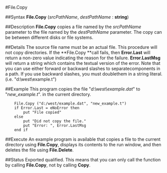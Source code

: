 
#File.Copy

##Syntax
**File.Copy** (*srcPathName*, *destPathName* : **string**)

##Description
**File.Copy** copies a file named by the *srcPathName* parameter to the file named by the *destPathName* parameter. The copy can be between different disks or file systems.

##Details
The source file name must be an actual file. This procedure will not copy directories. 
If the **File.Copy **call fails, then **Error.Last** will return a non-zero value indicating the reason for the failure. **Error.LastMsg** will return a string which contains the textual version of the error.
Note that you can use either forward or backward slashes to separatecomponents in a path. If you use backward slashes, you must doublethem in a string literal.  (i.e.  "d:\\west\\example.t")

##Example
This program copies the file "*d:\west\example.dat*" to "*new_example.t*". in the current directory.

        File.Copy ("d:/west/example.dat", "new_example.t")
        if Error.Last = eNoError then
            put "File copied"
        else
            put "Did not copy the file."
            put "Error: ", Error.LastMsg
        end if
##Execute
An example program is available that copies a file to the current directory using **File.Copy**, displays its contents to the run window, and then deletes the file using **File.Delete**.

##Status
Exported qualified.
This means that you can only call the function by calling **File.Copy**, not by calling **Copy**.
